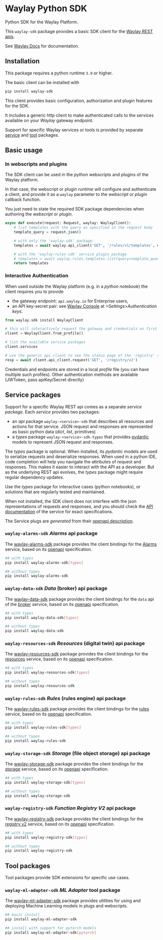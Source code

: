 # Waylay Python SDK

Python SDK for the Waylay Platform.

This `waylay-sdk` package provides a basic SDK client for the [Waylay REST apis](https://docs.waylay.io/#/api/?id=openapi-docs). 

See [Waylay Docs](https://docs.waylay.io/#/api/sdk/python) for documentation.

## Installation

This package requires a python runtime `3.9` or higher.

The basic client can be installed with
```bash
pip install waylay-sdk
```

This client provides basic configuration, authorization and plugin features for the SDK.

It includes a generic http client to make authenticated calls to the services available on your _Waylay_ gateway endpoint.

Support for specific Waylay services or tools is provided by separate [service](#service-packages) and [tool](#tool-packages) packages.

## Basic usage

### In webscripts and plugins

The SDK client can be used in the _python_ webscripts and plugins of the Waylay platform.

In that case, the webscript or plugin _runtime_ will configure and authenticate a client, and 
provide it as a `waylay` parameter to the _webscript_ or _plugin_ callback function.

You just need to state the required SDK package dependencies when authoring the _webscript_ or _plugin_.

```python
async def execute(request: Request, waylay: WaylayClient):
    # list templates with the query as specified in the request body
    template_query = request.json()

    # with only the 'waylay-sdk' package:
    templates = await waylay.api_client('GET', '/rules/v1/templates', query=template_query)

    # with the 'waylay-rules-sdk' service plugin package
    # templates = await waylay.rules.templates.list(query=template_query)
    return templates
```

### Interactive Authentication
When used outside the Waylay platform (e.g. in a _python notebook_) the client requires you to provide
* the gateway endpoint: `api.waylay.io` for Enterprise users,
* an API key-secret pair: see [Waylay Console](console.waylay.io) at _>Settings>Authentication keys_.

```python
from waylay.sdk install WaylayClient

# this will interactively request the gateway and credentials on first usage.
client = WaylayClient.from_profile()

# list the available service packages
client.services

# use the generic api client to see the status page of the 'registry' service.
resp = await client.api_client.request('GET', '/registry/v2')
```

Credentials and endpoints are stored in a local _profile_ file (you can have multiple such profiles).
Other authentication methods are available (JWToken, pass apiKey/Secret directly)

## Service packages

Support for a specific Waylay REST api comes as a separate _service package_.
Each _service_ provides two packages:
* an _api_ package `waylay-<service>-sdk` that describes all resources and actions for that service. JSON request and responses are represented as basic python data (_dict_, _list_, primitives)
* a _types_ package `waylay-<service>-sdk-types` that provides [pydantic](https://docs.pydantic.dev/) models to represent JSON request and responses.

The _types_ package is optional. When installed, its _pydantic_ models are used to serialize requests and deserialize responses. When used in a python IDE, code completion will help you navigate the attributes of request and responses.
This makes it easier to interact with the API as a developer. 
But as the underlying REST api evolves, the _types_ package might require regular dependency updates.

Use the _types_ package for interactive cases (python notebooks), or solutions that are regularly tested and maintained. 

When not installed, the SDK client does not interfere with the json representations of requests and responses, and you should check the [API documentation](https://docs.waylay.io/#/api/?id=openapi-docs) of the service for exact specifications.

The Service plugs are _generated_ from their [openapi description](https://docs.waylay.io/#/api/?id=openapi-docs).

### `waylay-alarms-sdk` _Alarms_ api package

The [waylay-alarms-sdk](https://pypi.org/project/waylay-alarms-sdk) package provides the client bindings for the [Alarms](https://docs.waylay.io/#/api/alarms/) service, based on its [openapi](https://docs.waylay.io/openapi/public/redocly/alarms.html) specification.

```bash
## with types
pip install waylay-alarms-sdk[types]

## without types
pip install waylay-alarms-sdk
```

### `waylay-data-sdk` _Data_ (broker) api package

The [waylay-data-sdk](https://pypi.org/project/waylay-data-sdk) package provides the client bindings for the `data` api of the [broker](https://docs.waylay.io/#/api/broker/) service, based on its [openapi](https://docs.waylay.io/openapi/public/redocly/broker.html) specification.

```bash
## with types
pip install waylay-data-sdk[types]

## without types
pip install waylay-data-sdk
```

### `waylay-resources-sdk` _Resources_ (digital twin) api package

The [waylay-resources-sdk](https://pypi.org/project/waylay-resources-sdk) package provides the client bindings for the [resources](https://docs.waylay.io/#/api/resources/) service, based on its [openapi](https://docs.waylay.io/openapi/public/redocly/resources.html) specification.

```bash
## with types
pip install waylay-resources-sdk[types]

## without types
pip install waylay-resources-sdk
```

### `waylay-rules-sdk` _Rules_ (rules engine) api package

The [waylay-rules-sdk](https://pypi.org/project/waylay-rules-sdk) package provides the client bindings for the [rules](https://docs.waylay.io/#/api/rules/) service, based on its [openapi](https://docs.waylay.io/openapi/public/redocly/rules.html) specification.

```bash
## with types
pip install waylay-rules-sdk[types]

## without types
pip install waylay-rules-sdk
```

### `waylay-storage-sdk` _Storage_ (file object storage) api package

The [waylay-storage-sdk](https://pypi.org/project/waylay-storage-sdk) package provides the client bindings for the [storage](https://docs.waylay.io/#/api/storage/) service, based on its [openapi](https://docs.waylay.io/openapi/public/redocly/storage.html) specification.

```bash
## with types
pip install waylay-storage-sdk[types]

## without types
pip install waylay-storage-sdk
```

### `waylay-registry-sdk` _Function Registry V2_ api package

The [waylay-registry-sdk](https://pypi.org/project/waylay-registry-sdk) package provides the client bindings for the [registry v2](https://docs.waylay.io/#/api/registry/) service, based on its [openapi](https://docs.waylay.io/openapi/public/redocly/registry.html) specification.

```bash
## with types
pip install waylay-registry-sdk[types]

## without types
pip install waylay-registry-sdk
```


## Tool packages

Tool packages provide SDK extensions for specific use cases.


### `waylay-ml-adapter-sdk` _ML Adapter_ tool package

The [waylay-ml-adapter-sdk](https://pypi.org/project/waylay-ml-adapter-sdk) package provides utilities for using and deploying Machine Learning models in plugs and webscripts.

```bash
## basic install
pip install waylay-ml-adapter-sdk

## install with support for pytorch models
pip install waylay-ml-adapter-sdk[pytorch]

```

